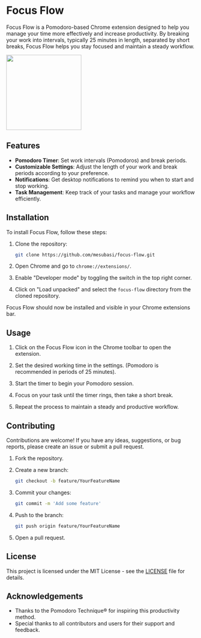 # Focus Flow

Focus Flow is a Pomodoro-based Chrome extension designed to help you manage your time more effectively and increase productivity. By breaking your work into intervals, typically 25 minutes in length, separated by short breaks, Focus Flow helps you stay focused and maintain a steady workflow.

<a href="https://chromewebstore.google.com/" target="_blank">
<img src="https://raw.githubusercontent.com/mesubasi/focus-flow/main/images/picture.png" style="width: 200px; height: auto;" />
</a>

## Features

- **Pomodoro Timer**: Set work intervals (Pomodoros) and break periods.
- **Customizable Settings**: Adjust the length of your work and break periods according to your preference.
- **Notifications**: Get desktop notifications to remind you when to start and stop working.
- **Task Management**: Keep track of your tasks and manage your workflow efficiently.

## Installation

To install Focus Flow, follow these steps:

1. Clone the repository:

   ```bash
   git clone https://github.com/mesubasi/focus-flow.git
   ```

2. Open Chrome and go to `chrome://extensions/`.

3. Enable "Developer mode" by toggling the switch in the top right corner.

4. Click on "Load unpacked" and select the `focus-flow` directory from the cloned repository.

Focus Flow should now be installed and visible in your Chrome extensions bar.

## Usage

1. Click on the Focus Flow icon in the Chrome toolbar to open the extension.

2. Set the desired working time in the settings. (Pomodoro is recommended in periods of 25 minutes).

3. Start the timer to begin your Pomodoro session.

4. Focus on your task until the timer rings, then take a short break.

5. Repeat the process to maintain a steady and productive workflow.

## Contributing

Contributions are welcome! If you have any ideas, suggestions, or bug reports, please create an issue or submit a pull request.

1. Fork the repository.

2. Create a new branch:

   ```bash
   git checkout -b feature/YourFeatureName
   ```

3. Commit your changes:

   ```bash
   git commit -m 'Add some feature'
   ```

4. Push to the branch:

   ```bash
   git push origin feature/YourFeatureName
   ```

5. Open a pull request.

## License

This project is licensed under the MIT License - see the [LICENSE](LICENSE) file for details.

## Acknowledgements

- Thanks to the Pomodoro Technique® for inspiring this productivity method.
- Special thanks to all contributors and users for their support and feedback.
